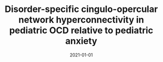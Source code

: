 ---
title: "Disorder-specific cingulo-opercular network hyperconnectivity in pediatric OCD relative to pediatric anxiety"
collection: publications
category: manuscripts
permalink: /publication/2021-cingulo-opercular-ocd-vs-anxiety/
date: 2021-01-01
venue: "Psychological Medicine"
excerpt: "Our findings indicate that previously noted network connectivity differences in pediatric patients with OCD were likely not attributable to co-morbid anxiety disorders. Moreover, these results suggest that specific patterns of hyperconnectivity within CON and between CON and OST circuitry may characterize OCD relative to non-OCD anxiety disorders in youth."
paperurl: "https://pubmed.ncbi.nlm.nih.gov/37010220/"
citation: 'Becker HC, Norman LJ, Yang H, Monk CS, Phan KL, Taylor SF, Liu Y, Mannella K, Fitzgerald KD. Disorder-specific cingulo-opercular network hyperconnectivity in pediatric OCD relative to pediatric anxiety. Psychol Med. 2023 Mar;53(4):1468-1478. doi: 10.1017/S0033291721003044. Epub 2021 Aug 16. PMID: 37010220; PMCID: PMC10009399.'
---